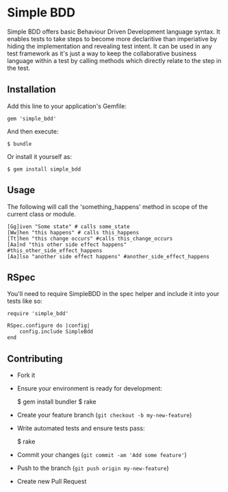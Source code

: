 # Simple BDD

Simple BDD offers basic Behaviour Driven Development language syntax. It enables tests to take steps to become more declaritive than imperiative by hiding the implementation and revealing test intent. It can be used in any test framework as it's just a way to keep the collaborative business language within a test by calling methods which directly relate to the step in the test.


## Installation

Add this line to your application's Gemfile:

    gem 'simple_bdd'

And then execute:

    $ bundle

Or install it yourself as:

    $ gem install simple_bdd

## Usage

The following will call the 'something_happens' method in scope of the current class or module.  

    [Gg]iven "Some state" # calls some_state
    [Ww]hen "this happens" # calls this_happens
    [Tt]hen "this change occurs" #calls this_change_occurs
    [Aa]nd "this other side effect happens" #this_other_side_effect_happens
    [Aa]lso "another side effect happens" #another_side_effect_happens

## RSpec

You'll need to require SimpleBDD in the spec helper and include it into your tests like so:

    require 'simple_bdd'

    RSpec.configure do |config|
        config.include SimpleBdd
    end

## Contributing

* Fork it
* Ensure your environment is ready for development:

    $ gem install bundler
    $ rake

* Create your feature branch (`git checkout -b my-new-feature`)
* Write automated tests and ensure tests pass:

    $ rake

* Commit your changes (`git commit -am 'Add some feature'`)
* Push to the branch (`git push origin my-new-feature`)
* Create new Pull Request
